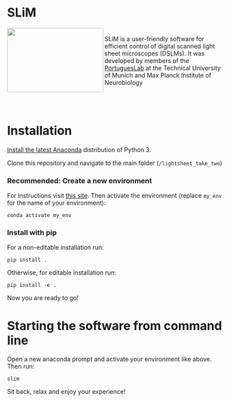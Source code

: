 # SLiM

<a href="url"><img 
src="https://github.com/portugueslab/lightsheet_take_two/blob/master/lightsheet/icons/main_icon.png" 
align="left" 
height="150" 
width="225"></a>

<br/>SLiM is a user-friendly software for efficient control of digital scanned light sheet microscopes (DSLMs).
It was developed by members of the [PortuguesLab](http://www.portugueslab.com/)
 at the Technical University of Munich and Max Planck Institute of Neurobiology
 
<br/><br/>
 
# Installation

[Install the latest Anaconda](https://www.anaconda.com/) distribution of Python 3.

Clone this repository and navigate to the main folder (`/lightsheet_take_two`)

### Recommended: Create a new environment

For instructions visit [this site](https://docs.conda.io/projects/conda/en/latest/user-guide/tasks/manage-environments.html#creating-an-environment-with-commands). Then activate the environment (replace `my_env` for the name of your environment):

    conda activate my_env
    
### Install with pip

For a non-editable installation run:

    pip install .

Otherwise, for editable installation run:

    pip install -e .

Now you are ready to go!

# Starting the software from command line

Open a new anaconda prompt and activate your environment like above. Then run:

    slim

Sit back, relax and enjoy your experience!
